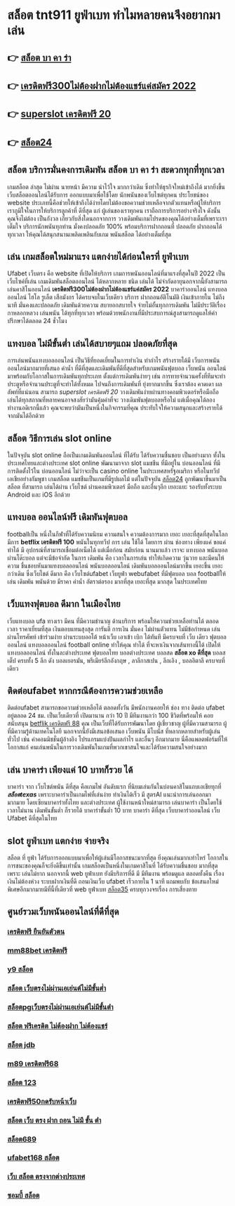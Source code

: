 # สล็อต tnt911 ยูฟ่าเบท ทำไมหลายคนจึงอยากมาเล่น

## 👉 [สล็อต บา คา ร่า](https://member.mabet.net/?action=login)
## 👉 [เครดิตฟรี300ไม่ต้องฝากไม่ต้องแชร์แค่สมัคร 2022](https://mabet.net/)
## 👉 [superslot เครดิตฟรี 20](https://mabet.net/20-free-100/)
## 👉 [สล็อต24](https://mabet.net/pg-slot-credit-free/)

## สล็อต  บริการมั่นคงการเดิมพัน **สล็อต บา คา ร่า**  สะดวกทุกที่ทุกเวลา

เกมสล็อต ล่าสุด ไม่ผ่าน นายหน้า มีความ น่าไว้ใจ มากกว่าเดิม ซึ่งทำให้ธุรกิจใหม่เข้าถึงได้ มากยิ่งขึ้น  เว็บสล็อตออนไลน์ได้รับการ ออกแบบมาเพื่อใช้โดย นักพนันของเว็บไซต์ทุกคน ประโยชน์ของ website ประเภทนี้คือช่วยให้เข้าถึงได้ง่ายโดยไม่ต้องขอความช่วยเหลือจากตัวแทนหรือผู้ให้บริการ เราภูมิใจในการให้บริการลูกค้าที่ ดีที่สุด แก่ ผู้เล่นของเราทุกคน เราถือการบริการอย่างจริงใจ ดังนั้นคุณจึงไม่ต้อง เป็นกังวล เกี่ยวกับสิ่งใดนอกจากการ วางเดิมพันเกมโปรดของคุณได้อย่างเต็มที่เพราะเราเต็มใจ บริการนักพนันทุกท่าน  มั่งคงปลอดภัย 100% พร้อมบริการฝากถอนที่ ปลอดภัย ฝากถอนได้ ทุกเวลา  ให้คุณได้สนุกสนานเพลิดเพลินกับเกม พนันสล็อต  ได้อย่างเต็มที่สุด


## เล่น เกมสล็อตใหม่มาแรง แตกง่ายได้ก่อนใครที่  ยูฟ่าเบท

Ufabet เว็บตรง  คือ website ที่เปิดให้บริการ เกมการพนันออนไลน์ที่มาแรงที่สุดในปี 2022 เป็น เว็บไซค์ที่เล่น เกมเดิมพันสล็อตออนไลน์ ได้หลากหลาย ชนิด  เล่นได้ ไม่จำกัดอายุนอกจากนี้ยังสามารถเล่นคาสิโนออนไลน์ **เครดิตฟรี300ไม่ต้องฝากไม่ต้องแชร์แค่สมัคร 2022** บาคาร่าออนไลน์ แทงบอลออนไลน์ ไฮโล รูเล็ต เสือมังกร ได้ครบจบในเว็บเดียว บริการ ฝากถอนอัติโนมัติ  เงินเข้าภายใน  ไม่ถึงนาที มั่นคงและปลอดภัย เดิมพันด้วยความ สบายอกสบายใจ  จ่ายไม่อั้นทุกการเดิมพัน ไม่มีประวัติเรื่องกาหลอกหลวง  เล่นพนัน ได้ทุกที่ทุกเวลา พร้อมด้วยพนักงานที่มีประสบการณ์สูงสามารถดูแลให้คำปรึกษาได้ตลอด 24 ชั่วโมง


## แทงบอล ไม่มีขั้นต่ำ  เล่นได้สบายๆแถม  ปลอดภัยที่สุด

 การเล่นพนันแทงบอลออนไลน์ เป็นวิธีที่ยอดเยี่ยมในการทำเงิน ทำกำไร สร้างรายได้มี เว็บการพนันออนไลน์มากมายที่เสนอ ค่าน้ำ ที่ดีที่สุดและเดิมพันที่ดีที่สุดสำหรับเกมพนันฟุตบอล เว็บพนัน ออนไลน์ มาพร้อมกับโอกาสในการเดิมพันทุกประเภท  ตั้งแต่การเดิมพันง่ายๆ เช่น  การทายจำนวนครั้งที่ทีมจะทำประตูหรือจำนวนประตูที่จะทำได้ทั้งหมด ไปจนถึงการเดิมพันที่ ยุ่งยากมากขึ้น ซึ่งเราต้อง คาดเดา ผลลัพท์ที่แน่นอน สามารถ *superslot เครดิตฟรี 20* วางเดิมพันง่ายผ่านทางคอมพิวเตอร์หรือมือถือ  เล่นได้ทุกสถาณที่หลายคนอาจสงสัยว่ามันคุ้มค่าที่จะ วางเดิมพันฟุตบอลหรือไม่ แต่เมื่อคุณได้ลองทำงานอดิเรกนี้แล้ว คุณจะพบว่ามันเป็นหนึ่งในกิจกรรมที่คุณ ประทับใจให้ความสนุกและสร้างรายได้จากมันได้อีกด้วย

##  สล็อต วิธีการเล่น slot online 

ในปัจจุบัน  slot online ถือเป็นเกมเดิมพันออนไลน์  ที่ได้รับ ได้รับความชื่นชอบ เป็นอย่างมาก ทั้งในประเทศไทยและต่างประเทศ slot online พัฒนามาจาก  slot  แมชชีน ที่มีอยู่ใน บ่อนออนไลน์ ที่มีการติดตั้งไว้ใน บ่อนออนไลน์ ไม่ว่าจะเป็น casino online   ในประเทศสหรัฐอเมริกา หรือในทวีปเอเชียอย่างกัมพูชา  เกมสล็อต แมชชีนเป็นเกมที่มีรูปผลไม้ แต่ในปัจจุบัน  [สล็อต24](https://mabet.net/register/) ถูกพัฒนาขึ้นมาเป็น  สล็อต ที่สามารถ เล่นได้ผ่าน เว็บไซต์  ผ่านคอมพิวเตอร์  มือถือ และอื่นๆอีก เยอะแยะ รองรับทั้งระบบ Android และ iOS อีกด้วย


## แทงบอล ออนไลน์ฟรี เดิมพันฟุตบอล

 footballเป็น หนึ่งในกีฬาที่ได้รับความนิยม ความสนใจ ความต้องการมาก เยอะ เยอะที่สุดที่สุดในโลก มีการ **betflix เครดิตฟรี 100** พนันในทุกทวีป การ เล่น  ใช้ได้ โดยการ ผ่าน  ช่องทาง เพียงแค่ ขอแค่ ทำได้ มี อุปกรณ์ที่สามารถเชื่อมต่อเน็ตได้ แต่เมื่อก่อน สมัยก่อน นานมาแล้ว เราจะ แทงบอล  พนันบอล ผ่านโต๊ะบอล แต่จะมีข้อจำกัด ในการ เดิมพัน  คือ  เวลาในการเล่น ทำให้เกิดความ วุ่นวาย และมีคนให้ความ ชื่นชอบหันมาแทงบอลออนไลน์ พนันบอลออนไลน์ เดิมพันบอลออนไลน์มากขึ้น เยอะขึ้น เยอะกว่าเดิม ซึ่งเว็บไชต์   ดีมาก คือ เว็บไซต์ufabet เว็บยูฟ่า webufabet ที่มีฟุตบอล บอล footballให้เล่น เดิมพัน พนันด้วย มีราคา ค่าน้ำ อัตราต่อรอง มากที่สุด เยอะที่สุด มากสุด ในประเทศไทย

##  เว็บแทงฟุตบอล   ดีมาก  ในเมืองไทย 

เว็บแทงบอล   ufa ทางเรา มีคน ที่มีความชำนาญ ด้านบริการ พร้อมให้ความช่วยเหลือท่านได้ ตลอดเวลา   ราคาเยี่ยมที่สุด   เงินตอบแทนสุงสุด  การันตี  การเงิน  มั่นคง  ไม่ผ่านตัวแทน  ไม่มีข้อกำหนด   เล่นผ่านโทรศัพท์   เข้าร่วมง่าย  ผ่านระบบออโต้ หน้าเว็บ   เอาเข้า  เบิก ได้ทันที  มีครบจบที่ เว็บ เดียว ฟุตบอลออนไลน์ แทงบอลออนไลน์ football online ทำให้คุณ ทำได้ ที่จะหาเงินจากเส้นทางนี้ได้ เปิดให้แทงบอลออนไลน์ ทั้งในละต่างประเทศ  ฟุตบอลไทย  บอลต่างประเทศ บอลสด **สล็อต xo ดีที่สุด** บอลสเต็ป  ครบทั้ง 5 ลีก ดัง  บอลเยอรมัน, พรีเมียร์ลีกอังกฤษ , ลาลีกาสเปน , ลีกเอิง ,  บอลอิตาลี ครบจบที่เดียว

## ติดต่อufabet หากกรณีต้องการความช่วยเหลือ

ติดต่อufabet สามารถขอความช่วยเหลือได้  ตลอดทั้งวัน มีพนักงานคอยให้  ช่อง ทาง ติดต่อ ufabet อยู่ตลอด 24 ชม. เป็นเว็บเดียวที่ เปิดมานาน กว่า 10 ปี มีทีมงานกว่า 100 ชีวิตที่พร้อมให้ คอยสนับสนุน [betflik เครดิตฟรี 88](https://mabet.net/) คุณ เป็นเว็บที่ได้รับการพัฒนาโดย ผู้เชี่ยวชาญ ผู้ที่มีความสามารถ ผู้ที่มีความรู้ด้านเทคโนโลยี นอกจากนี้ยังมีเสนอข้อเสนอ  เว็บพนัน มีโบนัส  ที่หลากหลายสำหรับผู้เล่นทั่วไป เช่น ค่าคอมมิชชั่นผู้อ้างอิง โปรแกรมแบ่งปันผลกำไร และอื่นๆ อีกมากมาย นี่คือแพลตฟอร์มที่ให้โอกาสแก่ คนเล่นพนันในการวางเดิมพันในเกมที่พวกเขาสนใจและได้รับความสนใจอย่างมาก


## เล่น บาคาร่า เพียงแค่ 10 บาทก็รวย ได้

 บาคาร่า จาก  เว็บไซต์พนัน ดีที่สุด  คือเกมไพ่  อันดับแรก   ที่นิยมเล่นกันในบ่อนคาสิโนแถบเอเชียทุกที่ ***สล็อตtexas***  เพราะบาคาร่าเป็นเกมไพ่ที่เล่นง่าย ทำเงินได้เร็ว มี สูตรAI   แนะนำการเล่นออกมามากมาย โดยเซียนบาคาร่าทั้งไทย และต่างประเทศ  ผู้ใช้งานหน้าใหม่สามารถ เล่นบาคาร่า เป็นโดยใช้เวลาไม่นาน เดิมพันขั้นต่ำ ก็รวยได้ บาคาร่าขั้นต่ำ 10 บาท บาคาร่า ดีที่สุด เว็บบาคาร่าออนไลน์  เว็บ Ufabet  ดีที่สุดในไทย


##  slot  ยูฟ่าเบท แตกง่าย จ่ายจริง

สล็อต ที่  ยูฟ่า  ได้รับการออกแบบมาเพื่อให้ผู้เล่นมีโอกาสชนะมากที่สุด ยิ่งคุณเล่นมากเท่าไหร่ โอกาสในการชนะของคุณก็จะยิ่งดีขึ้นเท่านั้น  เกมสล็อตเป็นหนึ่งในเกมคาสิโนที่ ได้รับความชื่นชอบ มากที่สุดเพราะ เล่นไม่ยาก  นอกจากนี้ web ยูฟ่าเบท  ยังมีบริการที่ดี มี มีทีมงาน พร้อมดูแล ตลอดทั้งคืน  เรื่องเงินไม่ต้องห่วง ระบบฝากเงินที่ดี    ถอนเงินเว็บ ufabet  เร็วภายใน 1 นาที แถมพบกับ ข้อเสนอใหม่ พิเศษอีกมากมายมีที่นี้ที่เดียวที่ web ยูฟ่าเบท  [สล็อต35](https://mabet.net/credit-free-new/)  ครบทุกวงจรเรื่อง การเสี่ยงทาย


## ศูนย์รวมเว็บพนันออนไลน์ที่ดีที่สุด

### [เครดิตฟรี ยืนยันตัวตน](https://atom.io/themes/MABET.net%20แจกโบนัส%20ส%20กาย%20สปอร์ต%20สล็อต%20008%20สล็อต%20สล็อตแตกหนัก%2020รับ100)
### [mm88bet เครดิตฟรี](https://atom.io/themes/MABET.net%20แจกโบนัส%20สล็อต1688%20ทางเข้า%20008%20สล็อต%20สล็อตแตกหนัก%2020รับ100)
### [y9 สล็อต](https://atom.io/themes/MABET.net%20แจกโบนัส%20สล็อตxo%20โอน%20ผ่าน%20วอ%20เลท%20ไม่มีขั้นต่ํา%20008%20สล็อต%20สล็อตแตกหนัก%2020รับ100)
### [สล็อต เว็บตรงไม่ผ่านเอเย่นต์ไม่มีขั้นต่ำ](https://atom.io/themes/MABET.net%20แจกโบนัส%20สมัคร%20ufabet%20official%20account%20008%20สล็อต%20สล็อตแตกหนัก%2020รับ100)
### [สล็อตpgเว็บตรงไม่ผ่านเอเย่นต์ไม่มีขั้นต่ํา](https://atom.io/themes/MABET.net%20แจกโบนัส%20สล็อต%20ออนไลน์%20pg%20008%20สล็อต%20สล็อตแตกหนัก%2020รับ100)
### [สล็อต ฟรีเครดิต ไม่ต้องฝาก ไม่ต้องแชร์](https://atom.io/themes/MABET.net%20แจกโบนัส%20lava%20เครดิตฟรี%20100%20ล่าสุด%20008%20สล็อต%20สล็อตแตกหนัก%2020รับ100)
### [สล็อต jdb](https://atom.io/themes/MABET.net%20แจกโบนัส%20เว็บ%20รวม%20สล็อต%20ทุก%20ค่าย%20ฝาก%20ถอน%20ไม่มี%20ขั้น%20ต่ำ%20008%20สล็อต%20สล็อตแตกหนัก%2020รับ100)
### [m89 เครดิตฟรี68](https://atom.io/themes/MABET.net%20แจกโบนัส%20สล็อต666ฟรี%20008%20สล็อต%20สล็อตแตกหนัก%2020รับ100)
### [สล็อต 123](https://atom.io/themes/MABET.net%20แจกโบนัส%20เครดิตฟรี%20กดรับเอง%20ยืนยันเบอร์%202022%20008%20สล็อต%20สล็อตแตกหนัก%2020รับ100)
### [เครดิตฟรี50กดรับหน้าเว็บ](https://atom.io/themes/MABET.net%20แจกโบนัส%20m98%20เครดิตฟรี%20008%20สล็อต%20สล็อตแตกหนัก%2020รับ100)
### [สล็อต เว็บ ตรง ฝาก ถอน ไม่มี ขั้น ต่ํา](https://atom.io/themes/MABET.net%20แจกโบนัส%20lava789เครดิตฟรี%20008%20สล็อต%20สล็อตแตกหนัก%2020รับ100)
### [สล็อต689](https://atom.io/themes/MABET.net%20แจกโบนัส%20สล็อต888%20โอน%20ผ่าน%20วอ%20เลท%20ไม่มีขั้นต่ํา%20008%20สล็อต%20สล็อตแตกหนัก%2020รับ100)
### [ufabet168 สล็อต](https://atom.io/themes/MABET.net%20แจกโบนัส%2077%20evo%20สล็อต%20008%20สล็อต%20สล็อตแตกหนัก%2020รับ100)
### [เว็บ สล็อต ตรงจากต่างประเทศ](https://atom.io/themes/MABET.net%20แจกโบนัส%20สล็อต%20ส%20ปิ%20น%20ฟรี%2030%20ครั้ง%20ถอนได้%20008%20สล็อต%20สล็อตแตกหนัก%2020รับ100)
### [ซอมบี้ สล็อต](https://atom.io/themes/MABET.net%20แจกโบนัส%20z8%20เครดิตฟรี%202021%20008%20สล็อต%20สล็อตแตกหนัก%2020รับ100)